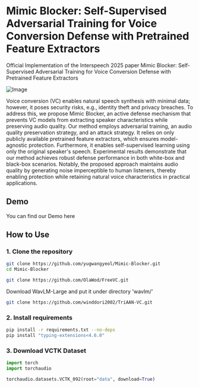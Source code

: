 # Mimic Blocker: Self-Supervised Adversarial Training for Voice Conversion Defense with Pretrained Feature Extractors


Official Implementation of the Interspeech 2025 paper Mimic Blocker: Self-Supervised Adversarial Training for Voice Conversion Defense with Pretrained Feature Extractors

![Image](https://github.com/user-attachments/assets/3529efb5-0c14-4447-9dc4-a696156eee48)

Voice conversion (VC) enables natural speech synthesis with minimal data; however, it poses security risks, e.g., identity theft and privacy breaches. To address this, we propose Mimic Blocker, an active defense mechanism that prevents VC models from extracting speaker characteristics while preserving audio quality. Our method employs adversarial training, an audio quality preservation strategy, and an attack strategy. It relies on only publicly available pretrained feature extractors, which ensures model-agnostic protection. Furthermore, it enables self-supervised learning using only the original speaker's speech. Experimental results demonstrate that our method achieves robust defense performance in both white-box and black-box scenarios. Notably, the proposed approach maintains audio quality by generating noise imperceptible to human listeners, thereby enabling protection while retaining natural voice characteristics in practical applications.

## Demo

You can find our Demo here

## How to Use
### 1. Clone the repository
```bash
git clone https://github.com/yugwangyeol/Mimic-Blocker.git
cd Mimic-Blocker
```
```bash
git clone https://github.com/OlaWod/FreeVC.git
```
Download WavLM-Large and put it under directory 'wavlm/'
```bash
git clone https://github.com/winddori2002/TriAAN-VC.git
```

### 2. Install requirements
```bash
pip install -r requirements.txt --no-deps
pip install "typing-extensions<4.6.0"
```

### 3. Download VCTK Dataset
``` python
import torch
import torchaudio

torchaudio.datasets.VCTK_092(root="data", download=True)
```

### 
